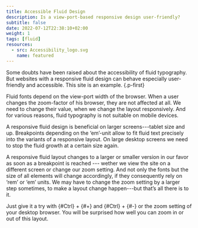 ```yaml
---
title: Accessible Fluid Design
description: Is a view-port-based responsive design user-friendly? 
subtitle: false
date: 2022-07-12T22:38:10+02:00
weight: 1
tags: [fluid]
resources:
  - src: Accessibility_logo.svg
    name: featured
---
```


Some doubts have been raised about the accessibility of fluid typography. But websites with a responsive fluid design can behave especially user-friendly and accessible. This site is an example.
{.p-first} <!--more-->

Fluid fonts depend on the view-port width of the browser. When a user changes the zoom-factor of his browser, they are not affected at all. We need to change their value, when we change the layout responsively. And for various reasons, fluid typography is not suitable on mobile devices.

A responsive fluid design is beneficial on larger screens---tablet size and up. Breakpoints depending on the ‘em’-unit allow to fit fluid text precisely into the variants of a responsive layout. On large desktop screens we need to stop the fluid growth at a certain size again.

A responsive fluid layout changes to a larger or smaller version in our favor as soon as a breakpoint is reached --- wether we  view the site on a different screen or change our zoom setting. And not only the fonts but the size of all elements will change accordingly, if they consequently rely on ‘rem’ or ‘em’ units. We may have to change the zoom setting by a larger step sometimes, to make a layout change happen---but that’s all there is to it.  

Just give it a try with {#Ctrl} + {#+} and {#Ctrl} + {#-} or the zoom setting of your desktop browser. You will be surprised how well you can zoom in or out of this layout.
